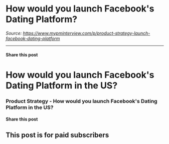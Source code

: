 # How would you launch Facebook's Dating Platform?

*Source: https://www.mypminterview.com/p/product-strategy-launch-facebook-dating-platform*

---

#### Share this post

# How would you launch Facebook's Dating Platform in the US?

### Product Strategy - How would you launch Facebook's Dating Platform in the US?

#### Share this post

## This post is for paid subscribers

